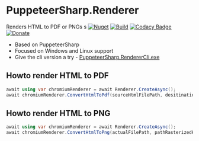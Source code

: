 # PuppeteerSharp.Renderer

Renders HTML to PDF or PNGs
s
[![Nuget](https://img.shields.io/nuget/v/PuppeteerSharp.Renderer.svg)](https://www.nuget.org/packages/PuppeteerSharp.Renderer/) [![Build](https://github.com/Codeuctivity/PuppeteerSharp.Renderer/actions/workflows/dotnet.yml/badge.svg)](https://github.com/Codeuctivity/PuppeteerSharp.Renderer/actions/workflows/dotnet.yml) [![Codacy Badge](https://app.codacy.com/project/badge/Grade/d550bcfac3374735bb98fbe9a63842d3)](https://www.codacy.com/gh/Codeuctivity/PuppeteerSharp.Renderer/dashboard?utm_source=github.com&amp;utm_medium=referral&amp;utm_content=Codeuctivity/PuppeteerSharp.Renderer&amp;utm_campaign=Badge_Grade) [![Donate](https://img.shields.io/static/v1?label=Paypal&message=Donate&color=informational)](https://www.paypal.com/donate?hosted_button_id=7M7UFMMRTS7UE)

- Based on PuppeteerSharp
- Focused on Windows and Linux support
- Give the cli version a try - [PuppeteerSharp.RendererCli.exe](https://github.com/Codeuctivity/PuppeteerSharp.Renderer/releases)

## Howto render HTML to PDF

```c#
await using var chromiumRenderer = await Renderer.CreateAsync();
await chromiumRenderer.ConvertHtmlToPdf(sourceHtmlFilePath, desitinationPdf);
```

## Howto render HTML to PNG

```c#
await using var chromiumRenderer = await Renderer.CreateAsync();
await chromiumRenderer.ConvertHtmlToPng(actualFilePath, pathRasterizedHtml);
```